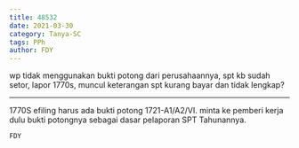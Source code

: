 ```yaml
---
title: 48532
date: 2021-03-30
category: Tanya-SC
tags: PPh
author: FDY
---
```


wp tidak menggunakan bukti potong dari perusahaannya, spt kb sudah setor, lapor 1770s, muncul keterangan spt kurang bayar dan tidak lengkap?

---

1770S efiling harus ada bukti potong 1721-A1/A2/VI. minta ke pemberi kerja dulu bukti potongnya sebagai dasar pelaporan SPT Tahunannya.

`FDY`

